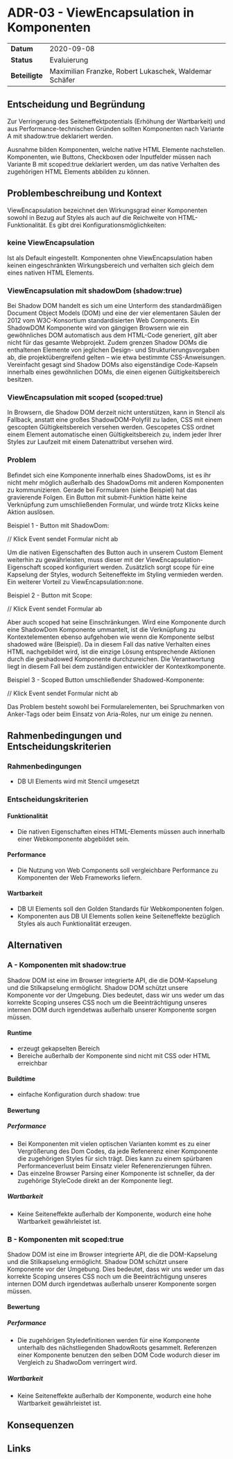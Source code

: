 # ADR-03 - ViewEncapsulation in Komponenten

|                |                                                        |     |
| -------------- | ------------------------------------------------------ | --- |
| **Datum**      | 2020-09-08                                             |
| **Status**     | Evaluierung                                            |
| **Beteiligte** | Maximilian Franzke, Robert Lukaschek, Waldemar Schäfer |

## Entscheidung und Begründung

Zur Verringerung des Seiteneffektpotentials (Erhöhung der Wartbarkeit) und aus Performance-technischen Gründen sollten Komponenten nach Variante A mit shadow:true deklariert werden. 

Ausnahme bilden Komponenten, welche native HTML Elemente nachstellen. Komponenten, wie Buttons, Checkboxen oder Inputfelder müssen nach Variante B mit scoped:true deklariert werden, um das native Verhalten des zugehörigen HTML Elements abbilden zu können. 

## Problembeschreibung und Kontext

ViewEncapsulation bezeichnet den Wirkungsgrad einer Komponenten sowohl in Bezug auf Styles als auch auf die Reichweite von HTML-Funktionalität. Es gibt drei Konfigurationsmöglichkeiten:

### keine ViewEncapsulation

Ist als Default eingestellt. Komponenten ohne ViewEncapsulation haben keinen eingeschränkten Wirkungsbereich und verhalten sich gleich dem eines nativen HTML Elements.

### ViewEncapsulation mit shadowDom (shadow:true)

Bei Shadow DOM handelt es sich um eine Unterform des standardmäßigen Document Object Models (DOM) und eine der vier elementaren Säulen der 2012 vom W3C-Konsortium standardisierten Web Components. Ein ShadowDOM Komponente wird von gängigen Browsern wie ein gewöhnliches DOM automatisch aus dem HTML-Code generiert, gilt aber nicht für das gesamte Webprojekt. Zudem grenzen Shadow DOMs die enthaltenen Elemente von jeglichen Design- und Strukturierungsvorgaben ab, die projektübergreifend gelten – wie etwa bestimmte CSS-Anweisungen. Vereinfacht gesagt sind Shadow DOMs also eigenständige Code-Kapseln innerhalb eines gewöhnlichen DOMs, die einen eigenen Gültigkeitsbereich besitzen.

### ViewEncapsulation mit scoped (scoped:true)

In Browsern, die Shadow DOM derzeit nicht unterstützen, kann in Stencil als Fallback, anstatt eine großes ShadowDOM-Polyfill zu laden, CSS mit einem gescopten Gültigkeitsbereich versehen werden. Gescopetes CSS ordnet einem Element automatische einen Gültigkeitsbereich zu, indem jeder Ihrer Styles zur Laufzeit mit einem Datenattribut versehen wird.

### Problem

Befindet sich eine Komponente innerhalb eines ShadowDoms, ist es ihr nicht mehr möglich außerhalb des ShadowDoms mit anderen Komponenten zu kommunizieren. Gerade bei Formularen (siehe Beispiel) hat das gravierende Folgen. Ein Button mit submit-Funktion hätte keine Verknüpfung zum umschließenden Formular, und würde trotz Klicks keine Aktion auslösen.

Beispiel 1 - Button mit ShadowDom:

<form action="#">
    <button-shadowed type="submit"></button-shadowed> // Klick Event sendet Formular nicht ab
</form>

Um die nativen Eigenschaften des Button auch in unserem Custom Element weiterhin zu gewährleisten, muss dieser mit der ViewEncapsulation-Eigenschaft scoped konfiguriert werden. Zusätzlich sorgt scope für eine Kapselung der Styles, wodurch Seiteneffekte im Styling vermieden werden. Ein weiterer Vorteil zu ViewEncapsulation:none.

Beispiel 2 - Button mit Scope:

<form action="#">
    <button-scoped type="submit"></button-scoped> // Klick Event sendet Formular ab
</form>

Aber auch scoped hat seine Einschränkungen. Wird eine Komponente durch eine ShadowDom Komponente ummantelt, ist die Verknüpfung zu Kontextelementen ebenso aufgehoben wie wenn die Komponente selbst shadowed wäre (Beispiel). Da in diesem Fall das native Verhalten eines HTML nachgebildet wird, ist die einzige Lösung entsprechende Aktionen durch die geshadowed Komponente durchzureichen. Die Verantwortung liegt in diesem Fall bei dem zuständigen entwickler der Kontextkomponente.

Beispiel 3 - Scoped Button umschließender Shadowed-Komponente:

<form action="#">
    <shadowed-component>
        <button-scoped type="submit"></button-scoped> // Klick Event sendet Formular nicht ab
    </shadowed-component>
</form>

Das Problem besteht sowohl bei Formularelementen, bei Spruchmarken von Anker-Tags oder beim Einsatz von Aria-Roles, nur um einige zu nennen.

## Rahmenbedingungen und Entscheidungskriterien

### Rahmenbedingungen

- DB UI Elements wird mit Stencil umgesetzt

### Entscheidungskriterien

#### Funktionalität

- Die nativen Eigenschaften eines HTML-Elements müssen auch innerhalb einer Webkomponente abgebildet sein.

#### Performance

- Die Nutzung von Web Components soll vergleichbare Performance zu Komponenten der Web Frameworks liefern.

#### Wartbarkeit

- DB UI Elements soll den Golden Standards für Webkomponenten folgen.
- Komponenten aus DB UI Elements sollen keine Seiteneffekte bezüglich Styles als auch Funktionalität erzeugen.

## Alternativen

### A - Komponenten mit shadow:true

Shadow DOM ist eine im Browser integrierte API, die die DOM-Kapselung und die Stilkapselung ermöglicht. Shadow DOM schützt unsere Komponente vor der Umgebung. Dies bedeutet, dass wir uns weder um das korrekte Scoping unseres CSS noch um die Beeinträchtigung unseres internen DOM durch irgendetwas außerhalb unserer Komponente sorgen müssen.

#### Runtime

- erzeugt gekapselten Bereich
- Bereiche außerhalb der Komponente sind nicht mit CSS oder HTML erreichbar

#### Buildtime

- einfache Konfiguration durch shadow: true 

#### Bewertung

##### Performance

- Bei Komponenten mit vielen optischen Varianten kommt es zu einer Vergrößerung des Dom Codes, da jede Refenerenz einer Komponente die zugehörigen Styles für sich trägt. Dies kann zu einem spürbaren Performanceverlust beim Einsatz vieler Refenerenzierungen führen.
- Das einzelne Browser Parsing einer Komponente ist schneller, da der zugehörige StyleCode direkt an der Komponente liegt.

##### Wartbarkeit

- Keine Seiteneffekte außerhalb der Komponente, wodurch eine hohe Wartbarkeit gewährleistet ist.

### B - Komponenten mit scoped:true

Shadow DOM ist eine im Browser integrierte API, die die DOM-Kapselung und die Stilkapselung ermöglicht. Shadow DOM schützt unsere Komponente vor der Umgebung. Dies bedeutet, dass wir uns weder um das korrekte Scoping unseres CSS noch um die Beeinträchtigung unseres internen DOM durch irgendetwas außerhalb unserer Komponente sorgen müssen.

#### Bewertung

##### Performance

- Die zugehörigen Styledefinitionen werden für eine Komponente unterhalb des nächstliegenden ShadowRoots gesammelt. Referenzen einer Komponente benutzen den selben DOM Code wodurch dieser im Vergleich zu ShadwoDom verringert wird.

##### Wartbarkeit

- Keine Seiteneffekte außerhalb der Komponente, wodurch eine hohe Wartbarkeit gewährleistet ist.

## Konsequenzen

## Links

